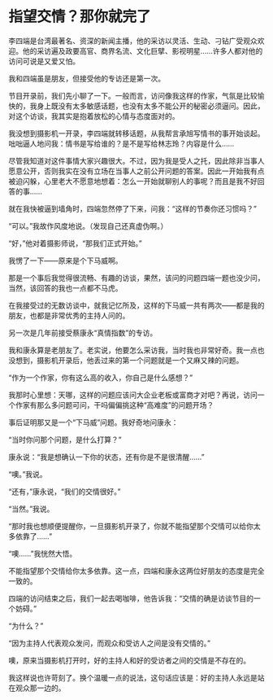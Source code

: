# 指望交情？那你就完了

李四端是台湾最著名、资深的新闻主播，他的采访以灵活、生动、刁钻广受观众欢迎。他的采访遍及政要高官、商界名流、文化巨擘、影视明星……许多人都对他的访问可说是又爱又怕。 

我和四端虽是朋友，但接受他的专访还是第一次。 

节目开录前，我们先小聊了一下。一般而言，访问像我这样的作家，气氛是比较愉快的，我身上既没有太多敏感话题，也没有太多不能公开的秘密必须逼问。因此，对这个访谈，我其实是抱着放松的心情与态度面对的。 

我没想到摄影机一开录，李四端就转移话题，从我帮言承旭写情书的事开始谈起。咄咄逼人地问我：情书是写给谁的？是不是写给林志玲？内容是什么…… 

尽管我知道对这件事情大家兴趣很大。不过，因为我是受人之托，因此除非当事人愿意公开，否则我实在没有立场在当事人之前公开问题的答案。因此一开始我有点被迫闪躲，心里老大不愿意地想着：怎么一开始就聊别人的事呢？而且是我不好回答的事…… 

就在我快被逼到墙角时，四端忽然停了下来，问我：“这样的节奏你还习惯吗？” 

“可以。”我故作风度地说。（发现自己还真虚伪啊。） 

“好，”他对着摄影师说，“那我们正式开始。” 

我愣了一下——原来是个下马威啊。 

那是一个事后我觉得很流畅、有趣的访谈，果然，该问的问题四端一题也没少问，当然，该回答的我也一点都不马虎。 

在我接受过的无数访谈中，就我记忆所及，这样的下马威一共有两次——都是我的朋友，也都是非常优秀的主持人问的。 

另一次是几年前接受蔡康永“真情指数”的专访。 

我和康永算是老朋友了。老实说，他要怎么采访我，当时我也非常好奇。我一点也没想到，摄影机开录后，他丢过来的第一个问题就是一个又麻又辣的问题。 

“作为一个作家，你有这么高的收入，你自己是什么感想？” 

我那时心里想：天哪，这样的问题应该问大企业老板或富商才对吧？再说，访问一个作家有那么多问题可问，干吗偏偏挑这种“高难度”的问题开场？ 

事后证明那又是一个“下马威”问题。我好奇地问康永： 

“当时你问那个问题，是什么打算？” 

康永说：“我是想确认一下你的状态，还有你是不是很清醒……” 

“噢。”我说。 

“还有，”康永说，“我们的交情很好。” 

“当然。”我说。 

“那时我也想顺便提醒你，一旦摄影机开录了，你就不能指望那个交情可以给你太多依靠了……” 

“噢……”我恍然大悟。 

不能指望那个交情给你太多依靠。这一点，四端和康永这两位好朋友的态度是完全一致的。 

四端的访问结束之后，我们一起去喝咖啡，他告诉我：“交情的确是访谈节目的一个妨碍。” 

“为什么？” 

“因为主持人代表观众发问，而观众和受访人之间是没有交情的。” 

噢，原来当摄影机打开时，好的主持人和好的受访者之间的交情是不存在的。 

我这样说也许苛刻了。换个温暖一点的说法，这句话应该是：好的主持人永远是站在观众那一边的。